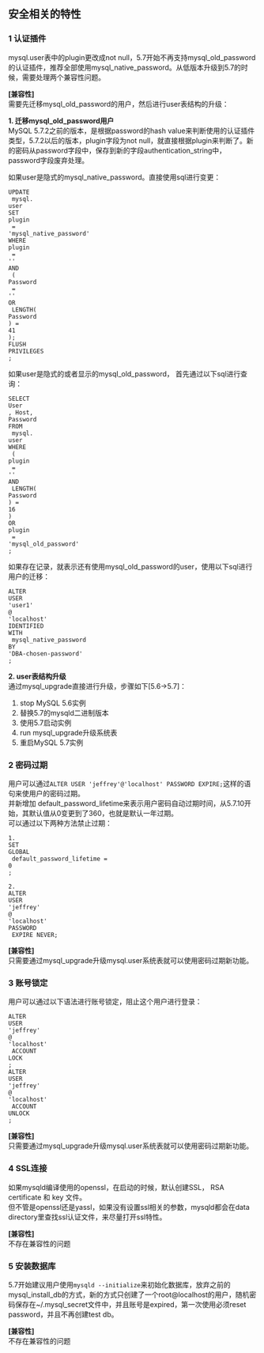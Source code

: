 ## 安全相关的特性

### 1 认证插件

mysql.user表中的plugin更改成not null，5.7开始不再支持mysql\_old\_password的认证插件，推荐全部使用mysql\_native\_password。从低版本升级到5.7的时候，需要处理两个兼容性问题。

**\[兼容性\]**  
需要先迁移mysql\_old\_password的用户，然后进行user表结构的升级：

**1. 迁移mysql\_old\_password用户**  
MySQL 5.7.2之前的版本，是根据password的hash value来判断使用的认证插件类型，5.7.2以后的版本，plugin字段为not null，就直接根据plugin来判断了。新的密码从password字段中，保存到新的字段authentication\_string中，password字段废弃处理。

如果user是隐式的mysql\_native\_password。直接使用sql进行变更：

```
UPDATE
 mysql.
user
SET
plugin
 = 
'mysql_native_password'
WHERE
plugin
 = 
''
AND
 (
Password
 = 
''
OR
 LENGTH(
Password
) = 
41
);
FLUSH
PRIVILEGES
;
```

如果user是隐式的或者显示的mysql\_old\_password， 首先通过以下sql进行查询：

```
SELECT
User
, Host, 
Password
FROM
 mysql.
user
WHERE
 (
plugin
 = 
''
AND
 LENGTH(
Password
) = 
16
) 
OR
plugin
 = 
'mysql_old_password'
;
```

如果存在记录，就表示还有使用mysql\_old\_password的user，使用以下sql进行用户的迁移：

```
ALTER
USER
'user1'
@
'localhost'
IDENTIFIED
WITH
 mysql_native_password 
BY
'DBA-chosen-password'
;
```

**2. user表结构升级**  
通过mysql\_upgrade直接进行升级，步骤如下\[5.6-&gt;5.7\]：

1. stop MySQL 5.6实例
2. 替换5.7的mysqld二进制版本
3. 使用5.7启动实例
4. run mysql\_upgrade升级系统表
5. 重启MySQL 5.7实例

### 2 密码过期

用户可以通过`ALTER USER 'jeffrey'@'localhost' PASSWORD EXPIRE;`这样的语句来使用户的密码过期。  
并新增加 default\_password\_lifetime来表示用户密码自动过期时间，从5.7.10开始，其默认值从0变更到了360，也就是默认一年过期。  
可以通过以下两种方法禁止过期：

```
1. 
SET
GLOBAL
 default_password_lifetime = 
0
;

2. 
ALTER
USER
'jeffrey'
@
'localhost'
PASSWORD
 EXPIRE NEVER;
```

**\[兼容性\]**  
只需要通过mysql\_upgrade升级mysql.user系统表就可以使用密码过期新功能。

### 3 账号锁定

用户可以通过以下语法进行账号锁定，阻止这个用户进行登录：

```
ALTER
USER
'jeffrey'
@
'localhost'
 ACCOUNT 
LOCK
;
ALTER
USER
'jeffrey'
@
'localhost'
 ACCOUNT 
UNLOCK
;
```

**\[兼容性\]**  
只需要通过mysql\_upgrade升级mysql.user系统表就可以使用密码过期新功能。

### 4 SSL连接

如果mysqld编译使用的openssl，在启动的时候，默认创建SSL， RSA certificate 和 key 文件。  
但不管是openssl还是yassl，如果没有设置ssl相关的参数，mysqld都会在data directory里查找ssl认证文件，来尽量打开ssl特性。

**\[兼容性\]**  
不存在兼容性的问题

### 5 安装数据库

5.7开始建议用户使用`mysqld --initialize`来初始化数据库，放弃之前的mysql\_install\_db的方式，新的方式只创建了一个root@localhost的用户，随机密码保存在~/.mysql\_secret文件中，并且账号是expired，第一次使用必须reset password，并且不再创建test db。

**\[兼容性\]**  
不存在兼容性的问题

